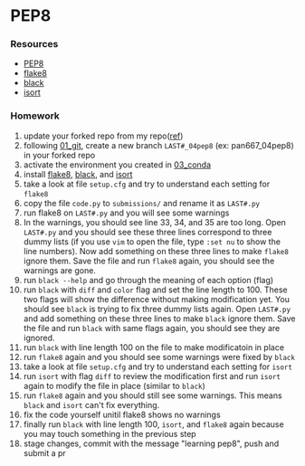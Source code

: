# PEP8

### Resources
 - [PEP8](https://peps.python.org/pep-0008/#inline-comments)
 - [flake8](https://flake8.pycqa.org/en/latest/index.html)
 - [black](https://black.readthedocs.io/en/stable/)
 - [isort](https://pycqa.github.io/isort/)


### Homework
 1. update your forked repo from my repo([ref](https://docs.github.com/en/pull-requests/collaborating-with-pull-requests/working-with-forks/syncing-a-fork))
 1. following [01_git](../01_git/), create a new branch `LAST#_04pep8` (ex: pan667_04pep8) in your forked repo
 1. activate the environment you created in [03_conda](../03_conda/)
 1. install [flake8](https://flake8.pycqa.org/en/latest/index.html), [black](https://black.readthedocs.io/en/stable/), and [isort](https://pycqa.github.io/isort/)
 1. take a look at file `setup.cfg` and try to understand each setting for `flake8`
 1. copy the file `code.py` to `submissions/` and rename it as `LAST#.py`
 1. run flake8 on `LAST#.py` and you will see some warnings
 1. In the warnings, you should see line 33, 34, and 35 are too long. Open `LAST#.py` and you should see these three lines correspond to three dummy lists (if you use `vim` to open the file, type `:set nu` to show the line numbers).  Now add something on these three lines to make `flake8` ignore them. Save the file and run `flake8` again, you should see the warnings are gone. 
 1. run `black --help` and go through the meaning of each option (flag)
 1. run `black` with `diff` and `color` flag and set the line length to 100. These two flags will show the difference without making modification yet. You should see `black` is trying to fix three dummy lists again. Open `LAST#.py` and add something on these three lines to make `black` ignore them. Save the file and run `black` with same flags again, you should see they are ignored. 
 1. run `black` with line length 100 on the file to make modificatoin in place
 1. run `flake8` again and you should see some warnings were fixed by `black`
 1. take a look at file `setup.cfg` and try to understand each setting for `isort`
 1. run `isort` with flag `diff` to review the modification first and run `isort` again to modify the file in place (similar to `black`)
 1. run `flake8` again and you should still see some warnings. This means `black` and `isort` can't fix everything. 
 1. fix the code yourself unitil flake8 shows no warnings
 1. finally run `black` with line length 100, `isort`, and `flake8` again because you may touch something in the previous step
 1. stage changes, commit with the message "learning pep8", push and submit a pr